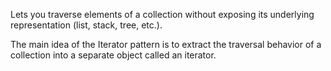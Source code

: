 Lets you traverse elements of a collection without exposing its underlying representation (list, stack, tree, etc.).

The main idea of the Iterator pattern is to extract the traversal behavior of a collection into a separate object called an iterator.

